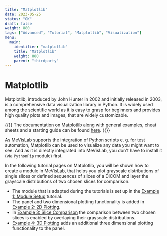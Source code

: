 ```yaml
---
title: "Matplotlib"
date: 2023-05-25
status: "OK"
draft: false
weight: 880
tags: ["Advanced", "Tutorial", "Matplotlib", "Visualization"]
menu: 
  main:
    identifier: "matplotlib"
    title: "Matplotlib"
    weight: 880
    parent: "thirdparty"
---
```

# Matplotlib

Matplotlib, introduced by John Hunter in 2002 and initially released in 2003, is a comprehensive data visualization library in Python. It is widely used among the scientific world as it is easy to grasp for beginners and provides high quality plots and images, that are widely customizable. 

{{<alert class="info" caption="Info">}}
The documentation on Matplotlib along with general examples, cheat sheets and a starting guide can be found [here](https://matplotlib.org/).
{{</alert>}}

As MeVisLab supports the integration of Python scripts e. g. for test automation, Matplotlib can be used to visualize any data you might want to see. And as it is directly integrated into MeVisLab, you don't have to install it (via `PythonPip` module) first.

In the following tutorial pages on Matplotlib, you will be shown how to create a module in MeVisLab, that helps you plot grayscale distributions of single slices or defined sequences of slices of a DICOM and layer the grayscale distributions of two chosen slices for comparison.

+ The module that is adapted during the tutorials is set up in the [Example 1: Module Setup](/tutorials/thirdparty/matplotlib/modulesetup) tutorial.
+ The panel and two dimensional plotting functionality is added in [Example 2: 2D Plotting](/tutorials/thirdparty/matplotlib/2dplotting).
+ In [Example 3: Slice Comparison](/tutorials/thirdparty/matplotlib/slicecomparison) the comparison between two chosen slices is enabled by overlaying their grayscale distributions. 
+ [Example 4: 3D Plotting](/tutorials/thirdparty/matplotlib/3dplotting) adds an additional three dimensional plotting functionality to the panel.
